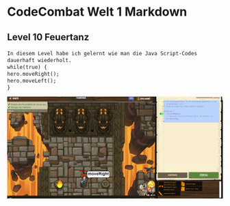 # CodeCombat Welt 1 Markdown
## Level 10 Feuertanz
```
In diesem Level habe ich gelernt wie man die Java Script-Codes dauerhaft wiederholt.
while(true) {
hero.moveRight();
hero.moveLeft();
}
```
![Alt text](image-11.png)